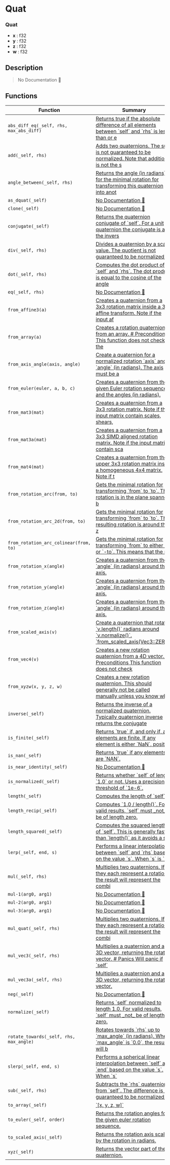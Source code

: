 # Quat

### Quat

- **x** : f32
- **y** : f32
- **z** : f32
- **w** : f32

## Description

> No Documentation 🚧

## Functions

| Function | Summary |
| --- | --- |
| `abs_diff_eq(_self, rhs, max_abs_diff)` | [ Returns true if the absolute difference of all elements between \`self\` and \`rhs\`  is less than or e](./quat/abs_diff_eq.md) |
| `add(_self, rhs)` | [ Adds two quaternions\.  The sum is not guaranteed to be normalized\.  Note that addition is not the s](./quat/add.md) |
| `angle_between(_self, rhs)` | [ Returns the angle \(in radians\) for the minimal rotation  for transforming this quaternion into anot](./quat/angle_between.md) |
| `as_dquat(_self)` | [No Documentation 🚧](./quat/as_dquat.md) |
| `clone(_self)` | [No Documentation 🚧](./quat/clone.md) |
| `conjugate(_self)` | [ Returns the quaternion conjugate of \`self\`\. For a unit quaternion the  conjugate is also the invers](./quat/conjugate.md) |
| `div(_self, rhs)` | [ Divides a quaternion by a scalar value\.  The quotient is not guaranteed to be normalized\.](./quat/div.md) |
| `dot(_self, rhs)` | [ Computes the dot product of \`self\` and \`rhs\`\. The dot product is  equal to the cosine of the angle ](./quat/dot.md) |
| `eq(_self, rhs)` | [No Documentation 🚧](./quat/eq.md) |
| `from_affine3(a)` | [ Creates a quaternion from a 3x3 rotation matrix inside a 3D affine transform\.  Note if the input af](./quat/from_affine3.md) |
| `from_array(a)` | [ Creates a rotation quaternion from an array\.  \# Preconditions  This function does not check if the ](./quat/from_array.md) |
| `from_axis_angle(axis, angle)` | [ Create a quaternion for a normalized rotation \`axis\` and \`angle\` \(in radians\)\.  The axis must be a ](./quat/from_axis_angle.md) |
| `from_euler(euler, a, b, c)` | [ Creates a quaternion from the given Euler rotation sequence and the angles \(in radians\)\.](./quat/from_euler.md) |
| `from_mat3(mat)` | [ Creates a quaternion from a 3x3 rotation matrix\.  Note if the input matrix contain scales, shears, ](./quat/from_mat3.md) |
| `from_mat3a(mat)` | [ Creates a quaternion from a 3x3 SIMD aligned rotation matrix\.  Note if the input matrix contain sca](./quat/from_mat3a.md) |
| `from_mat4(mat)` | [ Creates a quaternion from the upper 3x3 rotation matrix inside a homogeneous 4x4 matrix\.  Note if t](./quat/from_mat4.md) |
| `from_rotation_arc(from, to)` | [ Gets the minimal rotation for transforming \`from\` to \`to\`\.  The rotation is in the  plane spanned b](./quat/from_rotation_arc.md) |
| `from_rotation_arc_2d(from, to)` | [ Gets the minimal rotation for transforming \`from\` to \`to\`\.  The resulting rotation is  around the z](./quat/from_rotation_arc_2d.md) |
| `from_rotation_arc_colinear(from, to)` | [ Gets the minimal rotation for transforming \`from\` to either \`to\` or \`\-to\`\.  This means  that the re](./quat/from_rotation_arc_colinear.md) |
| `from_rotation_x(angle)` | [ Creates a quaternion from the \`angle\` \(in radians\) around the x axis\.](./quat/from_rotation_x.md) |
| `from_rotation_y(angle)` | [ Creates a quaternion from the \`angle\` \(in radians\) around the y axis\.](./quat/from_rotation_y.md) |
| `from_rotation_z(angle)` | [ Creates a quaternion from the \`angle\` \(in radians\) around the z axis\.](./quat/from_rotation_z.md) |
| `from_scaled_axis(v)` | [ Create a quaternion that rotates \`v\.length\(\)\` radians around \`v\.normalize\(\)\`\.  \`from\_scaled\_axis\(Vec3::ZERO\)\`](./quat/from_scaled_axis.md) |
| `from_vec4(v)` | [ Creates a new rotation quaternion from a 4D vector\.  \# Preconditions  This function does not check ](./quat/from_vec4.md) |
| `from_xyzw(x, y, z, w)` | [ Creates a new rotation quaternion\.  This should generally not be called manually unless you know wh](./quat/from_xyzw.md) |
| `inverse(_self)` | [ Returns the inverse of a normalized quaternion\.  Typically quaternion inverse returns the conjugate](./quat/inverse.md) |
| `is_finite(_self)` | [ Returns \`true\` if, and only if, all elements are finite\.  If any element is either \`NaN\`, positive ](./quat/is_finite.md) |
| `is_nan(_self)` | [ Returns \`true\` if any elements are \`NAN\`\.](./quat/is_nan.md) |
| `is_near_identity(_self)` | [No Documentation 🚧](./quat/is_near_identity.md) |
| `is_normalized(_self)` | [ Returns whether \`self\` of length \`1\.0\` or not\.  Uses a precision threshold of \`1e\-6\`\.](./quat/is_normalized.md) |
| `length(_self)` | [ Computes the length of \`self\`\.](./quat/length.md) |
| `length_recip(_self)` | [ Computes \`1\.0 / length\(\)\`\.  For valid results, \`self\` must \_not\_ be of length zero\.](./quat/length_recip.md) |
| `length_squared(_self)` | [ Computes the squared length of \`self\`\.  This is generally faster than \`length\(\)\` as it avoids a squ](./quat/length_squared.md) |
| `lerp(_self, end, s)` | [ Performs a linear interpolation between \`self\` and \`rhs\` based on  the value \`s\`\.  When \`s\` is \`0\.0](./quat/lerp.md) |
| `mul(_self, rhs)` | [ Multiplies two quaternions\. If they each represent a rotation, the result will  represent the combi](./quat/mul.md) |
| `mul-1(arg0, arg1)` | [No Documentation 🚧](./quat/mul-1.md) |
| `mul-2(arg0, arg1)` | [No Documentation 🚧](./quat/mul-2.md) |
| `mul-3(arg0, arg1)` | [No Documentation 🚧](./quat/mul-3.md) |
| `mul_quat(_self, rhs)` | [ Multiplies two quaternions\. If they each represent a rotation, the result will  represent the combi](./quat/mul_quat.md) |
| `mul_vec3(_self, rhs)` | [ Multiplies a quaternion and a 3D vector, returning the rotated vector\.  \# Panics  Will panic if \`self\`](./quat/mul_vec3.md) |
| `mul_vec3a(_self, rhs)` | [ Multiplies a quaternion and a 3D vector, returning the rotated vector\.](./quat/mul_vec3a.md) |
| `neg(_self)` | [No Documentation 🚧](./quat/neg.md) |
| `normalize(_self)` | [ Returns \`self\` normalized to length 1\.0\.  For valid results, \`self\` must \_not\_ be of length zero\.  ](./quat/normalize.md) |
| `rotate_towards(_self, rhs, max_angle)` | [ Rotates towards \`rhs\` up to \`max\_angle\` \(in radians\)\.  When \`max\_angle\` is \`0\.0\`, the result will b](./quat/rotate_towards.md) |
| `slerp(_self, end, s)` | [ Performs a spherical linear interpolation between \`self\` and \`end\`  based on the value \`s\`\.  When \`s\`](./quat/slerp.md) |
| `sub(_self, rhs)` | [ Subtracts the \`rhs\` quaternion from \`self\`\.  The difference is not guaranteed to be normalized\.](./quat/sub.md) |
| `to_array(_self)` | [ \`\[x, y, z, w\]\`](./quat/to_array.md) |
| `to_euler(_self, order)` | [ Returns the rotation angles for the given euler rotation sequence\.](./quat/to_euler.md) |
| `to_scaled_axis(_self)` | [ Returns the rotation axis scaled by the rotation in radians\.](./quat/to_scaled_axis.md) |
| `xyz(_self)` | [ Returns the vector part of the quaternion\.](./quat/xyz.md) |